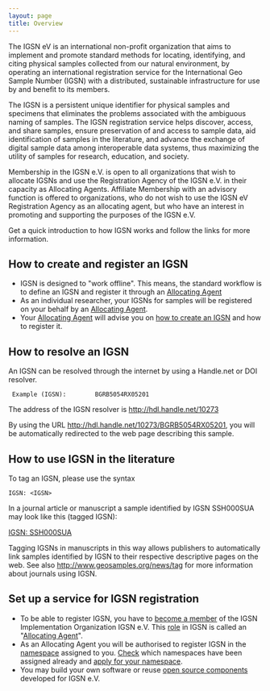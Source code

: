 ```yaml
---
layout: page
title: Overview
---
```


The IGSN eV is an international non-profit organization that aims to implement and promote standard methods for locating, identifying, and citing physical samples collected from our natural environment, by operating an international registration service for the International Geo Sample Number (IGSN) with a distributed, sustainable infrastructure for use by and benefit to its members.

The IGSN is a persistent unique identifier for physical samples and specimens that eliminates the problems associated with the ambiguous naming of samples. The IGSN registration service helps discover, access, and share samples, ensure preservation of and access to sample data, aid identification of samples in the literature, and advance the exchange of digital sample data among interoperable data systems, thus maximizing the utility of samples for research, education, and society. 

Membership in the IGSN e.V. is open to all organizations that wish to allocate IGSNs and use the Registration Agency of the IGSN e.V. in their capacity as Allocating Agents. Affiliate Membership with an advisory function is offered to organizations, who do not wish to use the IGSN eV Registration Agency as an allocating agent, but who have an interest in promoting and supporting the purposes of the IGSN e.V.

Get a quick introduction to how IGSN works and follow the links for more information.

## How to create and register an IGSN ##

  * IGSN is designed to "work offline". This means, the standard workflow is to define an IGSN and register it through an [Allocating Agent](../agents)
  * As an individual researcher, your IGSNs for samples will be registered on your behalf by an [Allocating Agent](../agents).
  * Your [Allocating Agent](../agents) will advise you on [how to create an IGSN](../syntax) and how to register it.

## How to resolve an IGSN ##

An IGSN can be resolved through the internet by using a Handle.net or DOI resolver.

     Example (IGSN):        BGRB5054RX05201
	
The address of the IGSN resolver is http://hdl.handle.net/10273

By using the URL <http://hdl.handle.net/10273/BGRB5054RX05201>, you will be automatically redirected to the web page describing this sample.

## How to use IGSN in the literature ##

To tag an IGSN, please use the syntax

    IGSN: <IGSN> 

In a journal article or manuscript a sample identified by IGSN SSH000SUA may look like this (tagged IGSN):

[IGSN: SSH000SUA](http://hdl.handle.net/10273/SSH000SUA)

Tagging IGSNs in manuscripts in this way allows publishers to automatically link samples identified by IGSN to their respective descriptive pages on the web. See also <http://www.geosamples.org/news/tag> for more information about journals using IGSN.


## Set up a service for IGSN registration ##

  * To be able to register IGSN, you have to [become a member](../membership) of the IGSN Implementation Organization IGSN e.V. This [role](../organisation) in IGSN is called an "[Allocating Agent](../agents)".
  * As an Allocating Agent you will be authorised to register IGSN in the [namespace](../namespaces) assigned to you. [Check](../namespaces) which namespaces have been assigned already and [apply for your namespace](../namespaces).
  * You may build your own software or reuse [open source components](../system) developed for IGSN e.V.
